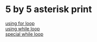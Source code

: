 # 5 by 5 asterisk print
[using for loop](looper0.cpp)  
[using while loop](/squarestar/looper1.cpp)  
[special while loop](/squarestar/looper1.5.cpp)  
